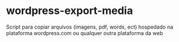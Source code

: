 # wordpress-export-media
Script para copiar arquivos (imagens, pdf, words, ect) hospedado na plataforma wordpress.com ou qualquer outra plataforma da web
